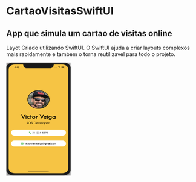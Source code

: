 # CartaoVisitasSwiftUI
## App que simula um cartao de visitas online
Layot Criado utilizando SwiftUI.
O SwiftUI ajuda a criar layouts complexos mais rapidamente e tambem o torna reutilizavel para todo o projeto.

<img src="image1.png" height="300" width="170" /> 

